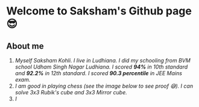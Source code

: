 # Welcome to Saksham's Github page 😎
## About me
1. *Myself Saksham Kohli. I live in Ludhiana. I did my schooling from BVM school Udham Singh Nagar Ludhiana. I scored **94%** in 10th standard and **92.2%** in 12th standard. I scored **90.3 percentile** in JEE Mains exam.*
1. *I am good in playing chess (see the image below to see proof 😅). I can solve 3x3 Rubik's cube and 3x3 Mirror cube.* 
1. *I*
